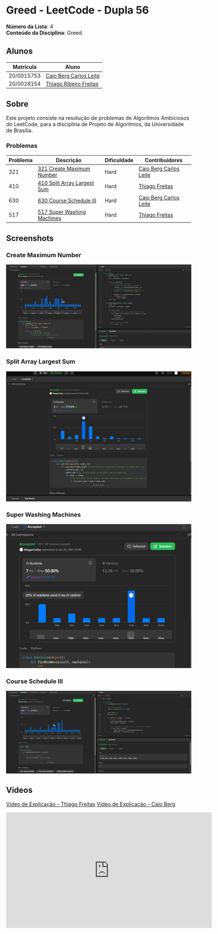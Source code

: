 # Greed - LeetCode - Dupla 56

**Número da Lista**: 4<br>
**Conteúdo da Disciplina**: Greed<br>

## Alunos
|Matrícula | Aluno |
| -- | -- |
| 20/0015753  |  [Caio Berg Carlos Leite](https://github.com/Caio-bergbjj) |
| 20/0028154 |  [Thiago Ribeiro Freitas](https://github.com/thiagorfreitas) |

## Sobre 
Este projeto consiste na resolução de problemas de Algoritmos Ambiciosos do LeetCode, para a disciplina de Projeto de Algoritmos, da Universidade de Brasília.

### Problemas

|Problema | Descrição | Dificuldade| Contribuidores
| -- | -- | -- | -- |
| 321  |  [321 Create Maximum Number](https://leetcode.com/problems/create-maximum-number/description/)| Hard | [Caio Berg Carlos Leite](https://github.com/Caio-bergbjj) |
| 410 | [410 Split Array Largest Sum](https://leetcode.com/problems/split-array-largest-sum/description/) | Hard | [Thiago Freitas](https://github.com/thiagorfreitas) |
| 630  |  [630 Course Schedule III](https://leetcode.com/problems/create-maximum-number/description/)| Hard | [Caio Berg Carlos Leite](https://github.com/Caio-bergbjj) |
| 517 | [517 Super Washing Machines](https://leetcode.com/problems/super-washing-machines/description/) | Hard | [Thiago Freitas](https://github.com/thiagorfreitas) |

## Screenshots

### Create Maximum Number
![321 Solved](/321_Create_Maximum_Number/321_solved.jpg)

### Split Array Largest Sum

![410 Solved](/410_Split_Array_Largest_Sum/410_Accepted.png)

### Super Washing Machines
![517 Solved](/517_Super_Washing_Machines/517_Accepted.png)

### Course Schedule III

![630 Solved](/630_Course_Schedule_III/630_solved.png)


## Vídeos

[Vídeo de Explicação - Thiago Freitas](https://www.youtube.com/watch?v=k9q00WhjPnY&ab_channel=ThiagoR)
[Vídeo de Explicação - Caio Berg](https://youtu.be/PshRgQqS4w0)

<iframe width="560" height="315" src="https://www.youtube.com/embed/k9q00WhjPnY?si=7_xy7BvkMDOfOArB" title="YouTube video player" frameborder="0" allow="accelerometer; autoplay; clipboard-write; encrypted-media; gyroscope; picture-in-picture; web-share" referrerpolicy="strict-origin-when-cross-origin" allowfullscreen> </iframe>